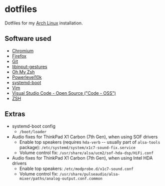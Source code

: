 # dotfiles

Dotfiles for my [Arch Linux](https://www.archlinux.org/) installation.

## Software used

- [Chromium](https://www.chromium.org/Home)
- [Firefox](https://www.mozilla.org/en-US/firefox/new/)
- [Git](https://git-scm.com)
- [libinput-gestures](https://github.com/bulletmark/libinput-gestures)
- [Oh My Zsh](https://github.com/ohmyzsh/ohmyzsh)
- [Powerlevel10k](https://github.com/romkatv/powerlevel10k)
- [systemd-boot](https://www.freedesktop.org/wiki/Software/systemd/systemd-boot/)
- [Vim](https://www.vim.org)
- [Visual Studio Code - Open Source ("Code - OSS")](https://github.com/microsoft/vscode)
- [ZSH](http://zsh.sourceforge.net/)

## Extras

- systemd-boot config
  - `/boot/loader`
- Audio fixes for ThinkPad X1 Carbon (7th Gen), when using SOF drivers
  - Enable top speakers (requires `hda-verb` -- usually part of `alsa-tools` package): `/etc/systemd/system/x1c7-sound-fix.service`
  - Volume control fix: `/usr/share/alsa/ucm2/sof-hda-dsp/HiFi.conf`
- Audio fixes for ThinkPad X1 Carbon (7th Gen), when using Intel HDA drivers
  - Enable top speakers: `/etc/modprobe.d/x1c7-sound.conf`
  - Volume control fix: `/usr/share/pulseaudio/alsa-mixer/paths/analog-output.conf.common`
